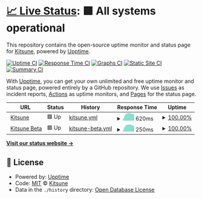 # [📈 Live Status](https://status.kitsune.tv): <!--live status--> **🟩 All systems operational**

This repository contains the open-source uptime monitor and status page for [Kitsune](https://kitsune.tv/), powered by [Upptime](https://github.com/upptime/upptime).

[![Uptime CI](https://github.com/KitsuneTV/Status/workflows/Uptime%20CI/badge.svg)](https://github.com/KitsuneTV/Status/actions?query=workflow%3A%22Uptime+CI%22)
[![Response Time CI](https://github.com/KitsuneTV/Status/workflows/Response%20Time%20CI/badge.svg)](https://github.com/KitsuneTV/Status/actions?query=workflow%3A%22Response+Time+CI%22)
[![Graphs CI](https://github.com/KitsuneTV/Status/workflows/Graphs%20CI/badge.svg)](https://github.com/KitsuneTV/Status/actions?query=workflow%3A%22Graphs+CI%22)
[![Static Site CI](https://github.com/KitsuneTV/Status/workflows/Static%20Site%20CI/badge.svg)](https://github.com/KitsuneTV/Status/actions?query=workflow%3A%22Static+Site+CI%22)
[![Summary CI](https://github.com/KitsuneTV/Status/workflows/Summary%20CI/badge.svg)](https://github.com/KitsuneTV/Status/actions?query=workflow%3A%22Summary+CI%22)

With [Upptime](https://upptime.js.org), you can get your own unlimited and free uptime monitor and status page, powered entirely by a GitHub repository. We use [Issues](https://github.com/KitsuneTV/Status/issues) as incident reports, [Actions](https://github.com/KitsuneTV/Status/actions) as uptime monitors, and [Pages](https://status.kitsune.tv) for the status page.

<!--start: status pages-->
<!-- This summary is generated by Upptime (https://github.com/upptime/upptime) -->
<!-- Do not edit this manually, your changes will be overwritten -->
<!-- prettier-ignore -->
| URL | Status | History | Response Time | Uptime |
| --- | ------ | ------- | ------------- | ------ |
| <img alt="" src="https://favicons.githubusercontent.com/kitsune.tv" height="13"> [Kitsune](https://kitsune.tv/) | 🟩 Up | [kitsune.yml](https://github.com/KitsuneTV/Status/commits/HEAD/history/kitsune.yml) | <details><summary><img alt="Response time graph" src="./graphs/kitsune/response-time-week.png" height="20"> 620ms</summary><br><a href="https://status.kitsune.tv/history/kitsune"><img alt="Response time 620" src="https://img.shields.io/endpoint?url=https%3A%2F%2Fraw.githubusercontent.com%2FKitsuneTV%2FStatus%2FHEAD%2Fapi%2Fkitsune%2Fresponse-time.json"></a><br><a href="https://status.kitsune.tv/history/kitsune"><img alt="24-hour response time 620" src="https://img.shields.io/endpoint?url=https%3A%2F%2Fraw.githubusercontent.com%2FKitsuneTV%2FStatus%2FHEAD%2Fapi%2Fkitsune%2Fresponse-time-day.json"></a><br><a href="https://status.kitsune.tv/history/kitsune"><img alt="7-day response time 620" src="https://img.shields.io/endpoint?url=https%3A%2F%2Fraw.githubusercontent.com%2FKitsuneTV%2FStatus%2FHEAD%2Fapi%2Fkitsune%2Fresponse-time-week.json"></a><br><a href="https://status.kitsune.tv/history/kitsune"><img alt="30-day response time 620" src="https://img.shields.io/endpoint?url=https%3A%2F%2Fraw.githubusercontent.com%2FKitsuneTV%2FStatus%2FHEAD%2Fapi%2Fkitsune%2Fresponse-time-month.json"></a><br><a href="https://status.kitsune.tv/history/kitsune"><img alt="1-year response time 620" src="https://img.shields.io/endpoint?url=https%3A%2F%2Fraw.githubusercontent.com%2FKitsuneTV%2FStatus%2FHEAD%2Fapi%2Fkitsune%2Fresponse-time-year.json"></a></details> | <details><summary><a href="https://status.kitsune.tv/history/kitsune">100.00%</a></summary><a href="https://status.kitsune.tv/history/kitsune"><img alt="All-time uptime 100.00%" src="https://img.shields.io/endpoint?url=https%3A%2F%2Fraw.githubusercontent.com%2FKitsuneTV%2FStatus%2FHEAD%2Fapi%2Fkitsune%2Fuptime.json"></a><br><a href="https://status.kitsune.tv/history/kitsune"><img alt="24-hour uptime 100.00%" src="https://img.shields.io/endpoint?url=https%3A%2F%2Fraw.githubusercontent.com%2FKitsuneTV%2FStatus%2FHEAD%2Fapi%2Fkitsune%2Fuptime-day.json"></a><br><a href="https://status.kitsune.tv/history/kitsune"><img alt="7-day uptime 100.00%" src="https://img.shields.io/endpoint?url=https%3A%2F%2Fraw.githubusercontent.com%2FKitsuneTV%2FStatus%2FHEAD%2Fapi%2Fkitsune%2Fuptime-week.json"></a><br><a href="https://status.kitsune.tv/history/kitsune"><img alt="30-day uptime 100.00%" src="https://img.shields.io/endpoint?url=https%3A%2F%2Fraw.githubusercontent.com%2FKitsuneTV%2FStatus%2FHEAD%2Fapi%2Fkitsune%2Fuptime-month.json"></a><br><a href="https://status.kitsune.tv/history/kitsune"><img alt="1-year uptime 100.00%" src="https://img.shields.io/endpoint?url=https%3A%2F%2Fraw.githubusercontent.com%2FKitsuneTV%2FStatus%2FHEAD%2Fapi%2Fkitsune%2Fuptime-year.json"></a></details>
| <img alt="" src="https://favicons.githubusercontent.com/beta.kitsune.tv" height="13"> [Kitsune Beta](https://beta.kitsune.tv/) | 🟩 Up | [kitsune-beta.yml](https://github.com/KitsuneTV/Status/commits/HEAD/history/kitsune-beta.yml) | <details><summary><img alt="Response time graph" src="./graphs/kitsune-beta/response-time-week.png" height="20"> 250ms</summary><br><a href="https://status.kitsune.tv/history/kitsune-beta"><img alt="Response time 250" src="https://img.shields.io/endpoint?url=https%3A%2F%2Fraw.githubusercontent.com%2FKitsuneTV%2FStatus%2FHEAD%2Fapi%2Fkitsune-beta%2Fresponse-time.json"></a><br><a href="https://status.kitsune.tv/history/kitsune-beta"><img alt="24-hour response time 250" src="https://img.shields.io/endpoint?url=https%3A%2F%2Fraw.githubusercontent.com%2FKitsuneTV%2FStatus%2FHEAD%2Fapi%2Fkitsune-beta%2Fresponse-time-day.json"></a><br><a href="https://status.kitsune.tv/history/kitsune-beta"><img alt="7-day response time 250" src="https://img.shields.io/endpoint?url=https%3A%2F%2Fraw.githubusercontent.com%2FKitsuneTV%2FStatus%2FHEAD%2Fapi%2Fkitsune-beta%2Fresponse-time-week.json"></a><br><a href="https://status.kitsune.tv/history/kitsune-beta"><img alt="30-day response time 250" src="https://img.shields.io/endpoint?url=https%3A%2F%2Fraw.githubusercontent.com%2FKitsuneTV%2FStatus%2FHEAD%2Fapi%2Fkitsune-beta%2Fresponse-time-month.json"></a><br><a href="https://status.kitsune.tv/history/kitsune-beta"><img alt="1-year response time 250" src="https://img.shields.io/endpoint?url=https%3A%2F%2Fraw.githubusercontent.com%2FKitsuneTV%2FStatus%2FHEAD%2Fapi%2Fkitsune-beta%2Fresponse-time-year.json"></a></details> | <details><summary><a href="https://status.kitsune.tv/history/kitsune-beta">100.00%</a></summary><a href="https://status.kitsune.tv/history/kitsune-beta"><img alt="All-time uptime 100.00%" src="https://img.shields.io/endpoint?url=https%3A%2F%2Fraw.githubusercontent.com%2FKitsuneTV%2FStatus%2FHEAD%2Fapi%2Fkitsune-beta%2Fuptime.json"></a><br><a href="https://status.kitsune.tv/history/kitsune-beta"><img alt="24-hour uptime 100.00%" src="https://img.shields.io/endpoint?url=https%3A%2F%2Fraw.githubusercontent.com%2FKitsuneTV%2FStatus%2FHEAD%2Fapi%2Fkitsune-beta%2Fuptime-day.json"></a><br><a href="https://status.kitsune.tv/history/kitsune-beta"><img alt="7-day uptime 100.00%" src="https://img.shields.io/endpoint?url=https%3A%2F%2Fraw.githubusercontent.com%2FKitsuneTV%2FStatus%2FHEAD%2Fapi%2Fkitsune-beta%2Fuptime-week.json"></a><br><a href="https://status.kitsune.tv/history/kitsune-beta"><img alt="30-day uptime 100.00%" src="https://img.shields.io/endpoint?url=https%3A%2F%2Fraw.githubusercontent.com%2FKitsuneTV%2FStatus%2FHEAD%2Fapi%2Fkitsune-beta%2Fuptime-month.json"></a><br><a href="https://status.kitsune.tv/history/kitsune-beta"><img alt="1-year uptime 100.00%" src="https://img.shields.io/endpoint?url=https%3A%2F%2Fraw.githubusercontent.com%2FKitsuneTV%2FStatus%2FHEAD%2Fapi%2Fkitsune-beta%2Fuptime-year.json"></a></details>

<!--end: status pages-->

[**Visit our status website →**](https://status.kitsune.tv)

## 📄 License

- Powered by: [Upptime](https://github.com/upptime/upptime)
- Code: [MIT](./LICENSE) © [Kitsune](https://kitsune.tv/)
- Data in the `./history` directory: [Open Database License](https://opendatacommons.org/licenses/odbl/1-0/)
